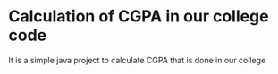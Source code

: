 # Calculation of CGPA in our college code
It is a simple java project to calculate CGPA that is done in our college


